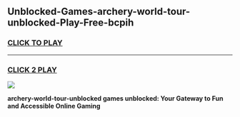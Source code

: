 
## Unblocked-Games-archery-world-tour-unblocked-Play-Free-bcpih
<h3>
<a href="https://premium76.site?title=archery-world-tour-unblocked&ref=19M">CLICK TO PLAY</a></h3>
<hr>

<h3>
<a href="https://premium76.site?title=archery-world-tour-unblocked&ref=19M">CLICK 2 PLAY</a>
  
</h3>

<a href="https://premium76.site?title=archery-world-tour-unblocked&ref=19M"><img src="https://clearcache.store/games.png"></a>


**archery-world-tour-unblocked games unblocked: Your Gateway to Fun and Accessible Online Gaming**
